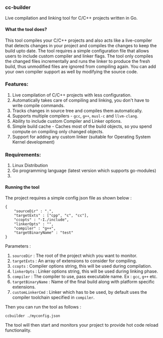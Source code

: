 ### cc-builder
Live compilation and linking tool for C/C++ projects written in Go.

#### What the tool does?
This tool compiles your C/C++ projects and also acts like a live-compiler that detects changes in your project and compiles the changes to keep the build upto date. The tool requires a simple configuration file that allows users to include custom compiler and linker flags. The tool only compiles the changed files incrementally and runs the linker to produce the fresh build, thus unmodified files are ignored from compiling again. You can add your own compiler support as well by modifying the source code.

### Features:
1. Live compilation of C/C++ projects with less configuration.
2. Automatically takes care of compiling and linking, you don't have to write compile commands.
3. Tracks changes in source tree and compiles them automatically.
4. Supports multiple compilers - `gcc`, `g++`, `musl-c` and `llvm-clang`.
5. Ability to include custom Compiler and Linker options.
6. Simple build cache - Caches most of the build objects, so you spend compute on compiling only changed objects.
7. Support for adding any custom linker (suitable for Operating System Kernel development)

### Requirements:
1. Linux Distribution
2. Go programming language (latest version which supports go-modules)
3. 

#### Running the tool
The project requires a simple config json file as shown below :
```
{
    "sourceDir" : ".",
    "targetExts" : ["cpp", "c", "cc"],
    "ccopts" : "-I./include",
    "linkerOpts" : "",
    "compiler" : "g++",
    "targetBinaryName" : "test"
}
```
Parameters :
1. `sourceDir` : The root of the project which you want to monitor.
2. `targetExts` : An array of extensions to consider for compiling.
3. `ccopts` : Compiler options string, this will be used during compilation.
4. `linkerOpts` : Linker options string, this will be used during linking phase.
5. `compiler` : The compiler to use, pass executable name. Ex : `gcc`, `g++` etc.
6. `targetBinaryName` : Name of the final build along with platform specific extensions.
7. `customLinkerCmd` : Linker which has to be used, by default uses the compiler toolchain specified in `compiler`.

Then you can run the tool as follows :
```
ccbuilder ./myconfig.json
```
The tool will then start and monitors your project to provide hot code reload functionality.
